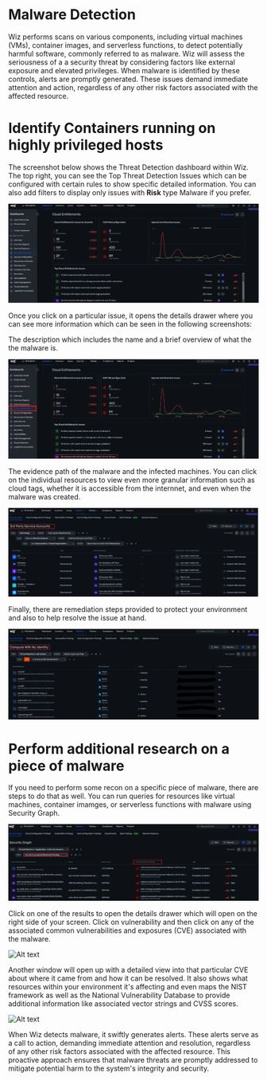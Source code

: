 # Malware Detection 

Wiz performs scans on various components, including virtual machines (VMs), container images, and serverless functions, to detect potentially harmful software, commonly referred to as malware. Wiz will assess the seriousness of a a security threat by considering factors like external exposure and elevated privileges. When malware is identified by these controls, alerts are promptly generated. These issues demand immediate attention and action, regardless of any other risk factors associated with the affected resource.

# Identify Containers running on highly privileged hosts

The screenshot below shows the Threat Detection dashboard within Wiz. The top right, you can see the Top Threat Detection Issues which can be configured with certain rules to show specific detailed information. You can also add filters to display only issues with **Risk** type Malware if you prefer. 

![Alt text](image.png)

Once you click on a particular issue, it opens the details drawer where you can see more information which can be seen in the following screenshots:

The description which includes the name and a brief overview of what the the malware is. 

![Alt text](image-1.png)

The evidence path of the malware and the infected machines. You can click on the individual resources to view even more granular information such as cloud tags, whether it is accessible from the internnet, and even when the malware was created. 

![Alt text](image-2.png)

Finally, there are remediation steps provided to protect your environment and also to help resolve the issue at hand. 

![Alt text](image-3.png)

# Perform additional research on a piece of malware

If you need to perform some recon on a specific piece of malware, there are steps to do that as well. You can run queries for resources like virtual machines, container imamges, or serverless functions with malware using Security Graph. 

![Alt text](image-4.png)

Click on one of the results to open the details drawer which will open on the right side of your screen. Click on vulnerability and then click on any of the associated common vulnerabilities and exposures (CVE) associated with the malware. 

![Alt text](image-5.png)

Another window will open up with a detailed view into that particular CVE about where it came from and how it can be resolved. It also shows what resources within your environment it's affecting and even maps the NIST framework as well as the National Vulnerability Database to provide additional information like associated vector strings and CVSS scores.

![Alt text](image-6.png)

When Wiz detects malware, it swiftly generates alerts. These alerts serve as a call to action, demanding immediate attention and resolution, regardless of any other risk factors associated with the affected resource. This proactive approach ensures that malware threats are promptly addressed to mitigate potential harm to the system's integrity and security.
